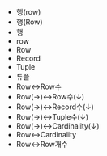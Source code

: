 - 행(row)
- 행(Row)
- 행
- row
- Row
- Record
- Tuple
- 튜플
- Row↔️Row수
- Row(→)↔️Row수(↓)
- Row(→)↔️Record수(↓)
- Row(→)↔️Tuple수(↓)
- Row(→)↔️Cardinality(↓)
- Row↔️Cardinality
- Row↔️Row개수